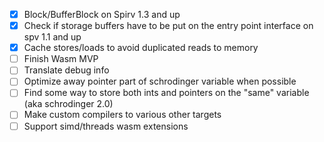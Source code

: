 - [x] Block/BufferBlock on Spirv 1.3 and up
- [x] Check if storage buffers have to be put on the entry point interface on
      spv 1.1 and up
- [x] Cache stores/loads to avoid duplicated reads to memory
- [ ] Finish Wasm MVP
- [ ] Translate debug info
- [ ] Optimize away pointer part of schrodinger variable when possible
- [ ] Find some way to store both ints and pointers on the "same" variable (aka
      schrodinger 2.0)
- [ ] Make custom compilers to various other targets
- [ ] Support simd/threads wasm extensions
